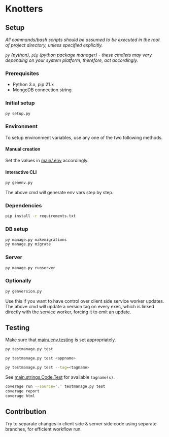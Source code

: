 # Knotters

## Setup

_All commands/bash scripts should be assumed to be executed in the root of project directory, unless specified explicitly._

_`py` (python), `pip` (python package manager) - these cmdlets may vary depending on your system platform, therefore, act accordingly._

### Prerequisites

- Python 3.x, pip 21.x
- MongoDB connection string

### Initial setup

```bash
py setup.py
```

### Environment

To setup environment variables, use any one of the two following methods.

#### Manual creation

Set the values in [main/.env](main/.env) accordingly.

#### Interactive CLI

```py
py genenv.py
```

The above cmd will generate env vars step by step.

### Dependencies

```bash
pip install -r requirements.txt
```

### DB setup

```bash
py manage.py makemigrations
py manage.py migrate
```

### Server

```bash
py manage.py runserver
```

### Optionally

```bash
py genversion.py
```

Use this if you want to have control over client side service worker updates. The above cmd will update a version tag on every exec, which is linked directly with the service worker, forcing it to emit an update.

## Testing

Make sure that [main/.env.testing](main/.env.testing) is set appropriately.

```bash
py testmanage.py test
```

```bash
py testmanage.py test <appname>
```

```bash
py testmanage.py test --tag=<tagname>
```

See [main.strings.Code.Test](https://github.com/knottersbot/knotters/blob/7a6632741ba93fc7a62d140b9f953d8bc8084286/main/strings.py#L45) for available `tagname(s)`.

```bash
coverage run --source='.' testmanage.py test
coverage report
coverage html
```

## Contribution

Try to separate changes in client side & server side code using separate branches, for efficient workflow run.
